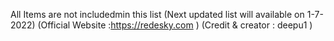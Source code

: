 All Items are not includedmin this list 
(Next updated list will available on 1-7-2022)
                     (Official Website :https://redesky.com )
                     (Credit & creator : deepu1 )

